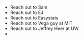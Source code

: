 - Reach out to Sam
- Reach out to EJ
- Reach out to Easystats
- Reach out to Vega guy at MIT
- Reach out to Jeffrey Heer at UW
- 